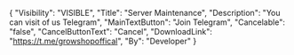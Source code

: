 {
  "Visibility": "VISIBLE",
  "Title": "Server Maintenance",
  "Description": "You can visit of us Telegram",
  "MainTextButton": "Join Telegram",
  "Cancelable": "false",
  "CancelButtonText": "Cancel",
  "DownloadLink": "https://t.me/growshopoffical",
  "By": "Developer"
}


